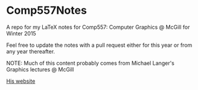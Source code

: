 # Comp557Notes
A repo for my LaTeX notes for Comp557: Computer Graphics @ McGill for Winter 2015

Feel free to update the notes with a pull request either for this year or from any year thereafter.

NOTE: Much of this content probably comes from Michael Langer's Graphics lectures @ McGill

[His website](http://www.cim.mcgill.ca/~langer/)